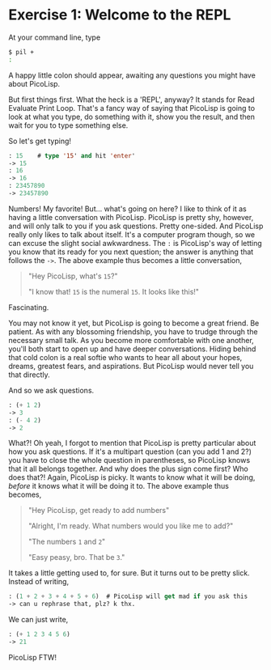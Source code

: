 # Exercise 1: Welcome to the REPL

At your command line, type
```bash
$ pil +
:
```
A happy little colon should appear, awaiting any questions you might have about PicoLisp.

But first things first. What the heck is a 'REPL', anyway? It stands for Read Evaluate Print Loop. That's a fancy way of saying that PicoLisp is going to look at what you type, do something with it, show you the result, and then wait for you to type something else.

So let's get typing!
```lisp
: 15    # type '15' and hit 'enter'
-> 15
: 16
-> 16
: 23457890
-> 23457890
```
Numbers! My favorite! But... what's going on here? I like to think of it as having a little conversation with PicoLisp. PicoLisp is pretty shy, however, and will only talk to you if you ask questions. Pretty one-sided. And PicoLisp really only likes to talk about itself. It's a computer program though, so we can excuse the slight social awkwardness. The `:` is PicoLisp's way of letting you know that its ready for you next question; the answer is anything that follows the `->`. The above example thus becomes a little conversation,

> "Hey PicoLisp, what's `15`?"
>
> "I know that! `15` is the numeral `15`. It looks like this!"

Fascinating.

You may not know it yet, but PicoLisp is going to become a great friend. Be patient. As with any blossoming friendship, you have to trudge through the necessary small talk. As you become more comfortable with one another, you'll both start to open up and have deeper conversations. Hiding behind that cold colon is a real softie who wants to hear all about your hopes, dreams, greatest fears, and aspirations. But PicoLisp would never tell you that directly.

And so we ask questions.
```lisp
: (+ 1 2)
-> 3
: (- 4 2)
-> 2
```
What?! Oh yeah, I forgot to mention that PicoLisp is pretty particular about how you ask questions. If it's a multipart question (can you add 1 and 2?) you have to close the whole question in parentheses, so PicoLisp knows that it all belongs together. And why does the plus sign come first? Who does that?! Again, PicoLisp is picky. It wants to know what it will be doing, *before* it knows what it will be doing it to. The above example thus becomes,

> "Hey PicoLisp, get ready to add numbers"
>
> "Alright, I'm ready. What numbers would you like me to add?"
>
> "The numbers `1` and `2`"
>
> "Easy peasy, bro. That be `3`."

It takes a little getting used to, for sure. But it turns out to be pretty slick. Instead of writing,
```lisp
: (1 + 2 + 3 + 4 + 5 + 6)  # PicoLisp will get mad if you ask this
-> can u rephrase that, plz? k thx. 
```
We can just write,
```lisp
: (+ 1 2 3 4 5 6)
-> 21
```
PicoLisp FTW! 


